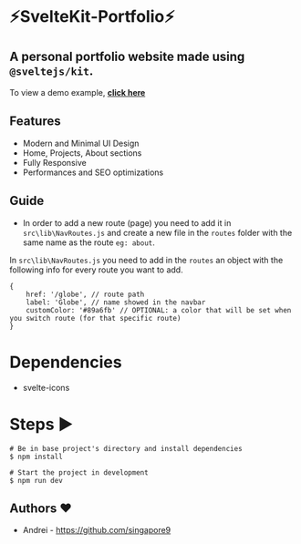 # ⚡️SvelteKit-Portfolio⚡️

## A personal portfolio website made using `@sveltejs/kit`.

To view a demo example, **[click here](https://iamprofessional.dev/)**

## Features

- Modern and Minimal UI Design
- Home, Projects, About sections
- Fully Responsive
- Performances and SEO optimizations

## Guide

- In order to add a new route (page) you need to add it in `src\lib\NavRoutes.js` and create a new file in the `routes` folder with the same name as the route `eg: about`.

In `src\lib\NavRoutes.js` you need to add in the `routes` an object with the following info for every route you want to add.

    {
    	href: '/globe', // route path
    	label: 'Globe', // name showed in the navbar
    	customColor: '#89a6fb' // OPTIONAL: a color that will be set when you switch route (for that specific route)
    }

# Dependencies

- svelte-icons

# Steps ▶️

```
# Be in base project's directory and install dependencies
$ npm install
```

```
# Start the project in development
$ npm run dev
```

## Authors ❤️

- Andrei - https://github.com/singapore9
